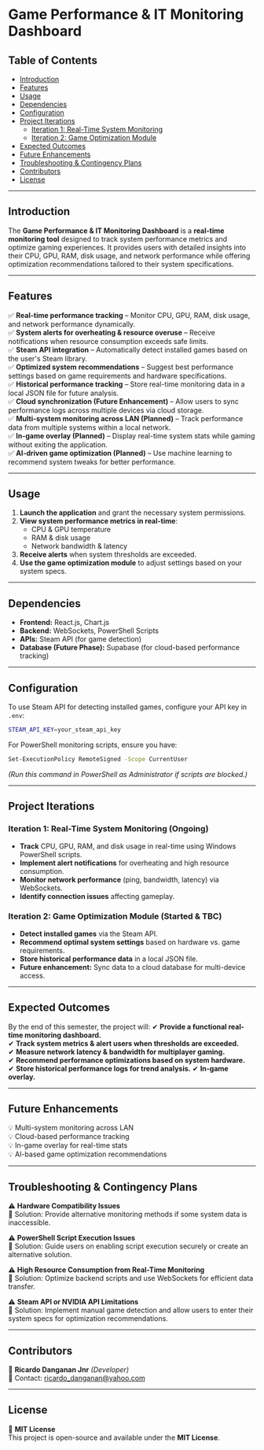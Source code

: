 # Game Performance & IT Monitoring Dashboard

## Table of Contents

- [Introduction](#introduction)
- [Features](#features)
- [Usage](#usage)
- [Dependencies](#dependencies)
- [Configuration](#configuration)
- [Project Iterations](#project-iterations)
  - [Iteration 1: Real-Time System Monitoring](#iteration-1-real-time-system-monitoring)
  - [Iteration 2: Game Optimization Module](#iteration-2-game-optimization-module)
- [Expected Outcomes](#expected-outcomes)
- [Future Enhancements](#future-enhancements)
- [Troubleshooting & Contingency Plans](#troubleshooting--contingency-plans)
- [Contributors](#contributors)
- [License](#license)

---

## Introduction

The **Game Performance & IT Monitoring Dashboard** is a **real-time monitoring tool** designed to track system performance metrics and optimize gaming experiences. It provides users with detailed insights into their CPU, GPU, RAM, disk usage, and network performance while offering optimization recommendations tailored to their system specifications.

---

## Features

✅ **Real-time performance tracking** – Monitor CPU, GPU, RAM, disk usage, and network performance dynamically.  
✅ **System alerts for overheating & resource overuse** – Receive notifications when resource consumption exceeds safe limits.  
✅ **Steam API integration** – Automatically detect installed games based on the user's Steam library.  
✅ **Optimized system recommendations** – Suggest best performance settings based on game requirements and hardware specifications.  
✅ **Historical performance tracking** – Store real-time monitoring data in a local JSON file for future analysis.  
✅ **Cloud synchronization (Future Enhancement)** – Allow users to sync performance logs across multiple devices via cloud storage.  
✅ **Multi-system monitoring across LAN (Planned)** – Track performance data from multiple systems within a local network.  
✅ **In-game overlay (Planned)** – Display real-time system stats while gaming without exiting the application.  
✅ **AI-driven game optimization (Planned)** – Use machine learning to recommend system tweaks for better performance.  

---

## Usage

1. **Launch the application** and grant the necessary system permissions.
2. **View system performance metrics in real-time**:
   - CPU & GPU temperature
   - RAM & disk usage
   - Network bandwidth & latency
3. **Receive alerts** when system thresholds are exceeded.
4. **Use the game optimization module** to adjust settings based on your system specs.

---

## Dependencies

- **Frontend:** React.js, Chart.js  
- **Backend:** WebSockets, PowerShell Scripts  
- **APIs:** Steam API (for game detection)  
- **Database (Future Phase):** Supabase (for cloud-based performance tracking)  

---

## Configuration

To use Steam API for detecting installed games, configure your API key in `.env`:
```sh
STEAM_API_KEY=your_steam_api_key
```

For PowerShell monitoring scripts, ensure you have:
```sh
Set-ExecutionPolicy RemoteSigned -Scope CurrentUser
```
*(Run this command in PowerShell as Administrator if scripts are blocked.)*

---

## Project Iterations

### Iteration 1: Real-Time System Monitoring (Ongoing)
- **Track** CPU, GPU, RAM, and disk usage in real-time using Windows PowerShell scripts.
- **Implement alert notifications** for overheating and high resource consumption.
- **Monitor network performance** (ping, bandwidth, latency) via WebSockets.
- **Identify connection issues** affecting gameplay.

### Iteration 2: Game Optimization Module (Started & TBC)
- **Detect installed games** via the Steam API.
- **Recommend optimal system settings** based on hardware vs. game requirements.
- **Store historical performance data** in a local JSON file.
- **Future enhancement:** Sync data to a cloud database for multi-device access.

---

## Expected Outcomes

By the end of this semester, the project will:
✔ **Provide a functional real-time monitoring dashboard.**  
✔ **Track system metrics & alert users when thresholds are exceeded.**  
✔ **Measure network latency & bandwidth for multiplayer gaming.**  
✔ **Recommend performance optimizations based on system hardware.**  
✔ **Store historical performance logs for trend analysis.**
✔ **In-game overlay.**   

---

## Future Enhancements

💡 Multi-system monitoring across LAN  
💡 Cloud-based performance tracking  
💡 In-game overlay for real-time stats  
💡 AI-based game optimization recommendations  

---

## Troubleshooting & Contingency Plans

⚠ **Hardware Compatibility Issues**  
🔹 Solution: Provide alternative monitoring methods if some system data is inaccessible.  

⚠ **PowerShell Script Execution Issues**  
🔹 Solution: Guide users on enabling script execution securely or create an alternative solution.  

⚠ **High Resource Consumption from Real-Time Monitoring**  
🔹 Solution: Optimize backend scripts and use WebSockets for efficient data transfer.  

⚠ **Steam API or NVIDIA API Limitations**  
🔹 Solution: Implement manual game detection and allow users to enter their system specs for optimization recommendations.  

---

## Contributors

👤 **Ricardo Danganan Jnr** *(Developer)*  
📧 Contact: [ricardo_danganan@yahoo.com](mailto:ricardo_danganan@yahoo.com)  

---

## License

📝 **MIT License**  
This project is open-source and available under the **MIT License**.

